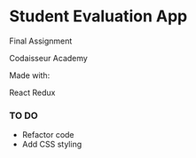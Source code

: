 # Student Evaluation App #

Final Assignment 

Codaisseur Academy

Made with:

React
Redux


### TO DO ###

* Refactor code
* Add CSS styling
